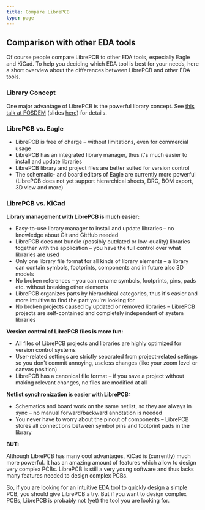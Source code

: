 ```yaml
---
title: Compare LibrePCB
type: page
---
```


## Comparison with other EDA tools

Of course people compare LibrePCB to other EDA tools, especially Eagle and
KiCad. To help you deciding which EDA tool is best for your needs, here a short
overview about the differences between LibrePCB and other EDA tools.


### Library Concept

One major advantage of LibrePCB is the powerful library concept. See
[this talk at FOSDEM](https://www.youtube.com/watch?v=vu-h5y6tK34) (slides
[here](https://archive.fosdem.org/2018/schedule/event/cad_librepcb/attachments/slides/2267/export/events/attachments/cad_librepcb/slides/2267/librepcb_slides.pdf))
for details.


### LibrePCB vs. Eagle

- LibrePCB is free of charge – without limitations, even for commercial usage
- LibrePCB has an integrated library manager, thus it's much easier to install
  and update libraries
- LibrePCB library and project files are better suited for version control
- The schematic- and board editors of Eagle are currently more powerful
  (LibrePCB does not yet support hierarchical sheets, DRC, BOM export, 3D view
  and more)


### LibrePCB vs. KiCad

**Library management with LibrePCB is much easier:**

- Easy-to-use library manager to install and update libraries – no
  knowledge about Git and GitHub needed
- LibrePCB does not bundle (possibly outdated or low-quality) libraries together
  with the application – you have the full control over what libraries are used
- Only one library file format for all kinds of library elements – a library can
  contain symbols, footprints, components and in future also 3D models
- No broken references – you can rename symbols, footprints, pins, pads etc.
  without breaking other elements
- LibrePCB organizes parts by hierarchical categories, thus it's easier and more
  intuitive to find the part you're looking for
- No broken projects caused by updated or removed libraries – LibrePCB projects
  are self-contained and completely independent of system libraries

**Version control of LibrePCB files is more fun:**

- All files of LibrePCB projects and libraries are highly optimized for
  version control systems
- User-related settings are strictly separated from project-related settings so
  you don't commit annoying, useless changes (like your zoom level or canvas
  position)
- LibrePCB has a canonical file format – if you save a project without making
  relevant changes, no files are modified at all

**Netlist synchronization is easier with LibrePCB:**

- Schematics and board work on the same netlist, so they are always in sync – no
  manual forward/backward annotation is needed
- You never have to worry about the pinout of components – LibrePCB stores all
  connections between symbol pins and footprint pads in the library

**BUT:**

Although LibrePCB has many cool advantages, KiCad is (currently) much more
powerful. It has an amazing amount of features which allow to design very
complex PCBs. LibrePCB is still a very young software and thus lacks many
features needed to design complex PCBs.

So, if you are looking for an intuitive EDA tool to quickly design a simple PCB,
you should give LibrePCB a try. But if you want to design complex PCBs, LibrePCB
is probably not (yet) the tool you are looking for.
